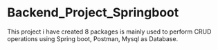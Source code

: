 # Backend_Project_Springboot
This project i have created 8 packages is mainly used to perform CRUD operations using Spring boot, Postman, Mysql as Database.
